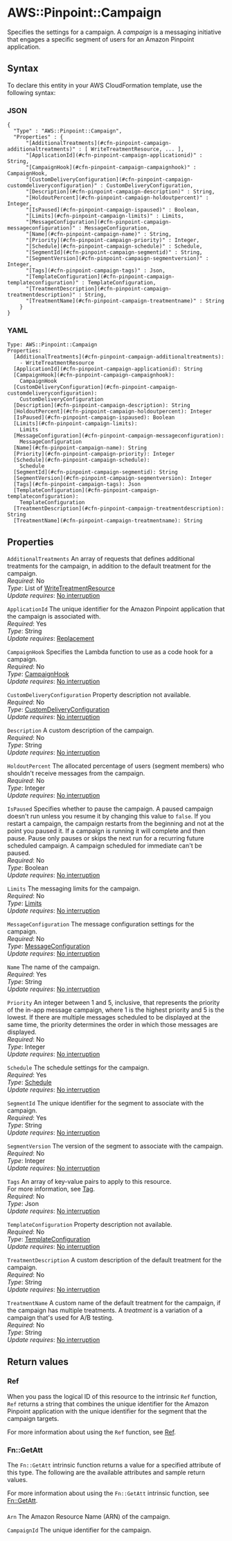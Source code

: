 # AWS::Pinpoint::Campaign<a name="aws-resource-pinpoint-campaign"></a>

Specifies the settings for a campaign\. A *campaign* is a messaging initiative that engages a specific segment of users for an Amazon Pinpoint application\.

## Syntax<a name="aws-resource-pinpoint-campaign-syntax"></a>

To declare this entity in your AWS CloudFormation template, use the following syntax:

### JSON<a name="aws-resource-pinpoint-campaign-syntax.json"></a>

```
{
  "Type" : "AWS::Pinpoint::Campaign",
  "Properties" : {
      "[AdditionalTreatments](#cfn-pinpoint-campaign-additionaltreatments)" : [ WriteTreatmentResource, ... ],
      "[ApplicationId](#cfn-pinpoint-campaign-applicationid)" : String,
      "[CampaignHook](#cfn-pinpoint-campaign-campaignhook)" : CampaignHook,
      "[CustomDeliveryConfiguration](#cfn-pinpoint-campaign-customdeliveryconfiguration)" : CustomDeliveryConfiguration,
      "[Description](#cfn-pinpoint-campaign-description)" : String,
      "[HoldoutPercent](#cfn-pinpoint-campaign-holdoutpercent)" : Integer,
      "[IsPaused](#cfn-pinpoint-campaign-ispaused)" : Boolean,
      "[Limits](#cfn-pinpoint-campaign-limits)" : Limits,
      "[MessageConfiguration](#cfn-pinpoint-campaign-messageconfiguration)" : MessageConfiguration,
      "[Name](#cfn-pinpoint-campaign-name)" : String,
      "[Priority](#cfn-pinpoint-campaign-priority)" : Integer,
      "[Schedule](#cfn-pinpoint-campaign-schedule)" : Schedule,
      "[SegmentId](#cfn-pinpoint-campaign-segmentid)" : String,
      "[SegmentVersion](#cfn-pinpoint-campaign-segmentversion)" : Integer,
      "[Tags](#cfn-pinpoint-campaign-tags)" : Json,
      "[TemplateConfiguration](#cfn-pinpoint-campaign-templateconfiguration)" : TemplateConfiguration,
      "[TreatmentDescription](#cfn-pinpoint-campaign-treatmentdescription)" : String,
      "[TreatmentName](#cfn-pinpoint-campaign-treatmentname)" : String
    }
}
```

### YAML<a name="aws-resource-pinpoint-campaign-syntax.yaml"></a>

```
Type: AWS::Pinpoint::Campaign
Properties: 
  [AdditionalTreatments](#cfn-pinpoint-campaign-additionaltreatments): 
    - WriteTreatmentResource
  [ApplicationId](#cfn-pinpoint-campaign-applicationid): String
  [CampaignHook](#cfn-pinpoint-campaign-campaignhook): 
    CampaignHook
  [CustomDeliveryConfiguration](#cfn-pinpoint-campaign-customdeliveryconfiguration): 
    CustomDeliveryConfiguration
  [Description](#cfn-pinpoint-campaign-description): String
  [HoldoutPercent](#cfn-pinpoint-campaign-holdoutpercent): Integer
  [IsPaused](#cfn-pinpoint-campaign-ispaused): Boolean
  [Limits](#cfn-pinpoint-campaign-limits): 
    Limits
  [MessageConfiguration](#cfn-pinpoint-campaign-messageconfiguration): 
    MessageConfiguration
  [Name](#cfn-pinpoint-campaign-name): String
  [Priority](#cfn-pinpoint-campaign-priority): Integer
  [Schedule](#cfn-pinpoint-campaign-schedule): 
    Schedule
  [SegmentId](#cfn-pinpoint-campaign-segmentid): String
  [SegmentVersion](#cfn-pinpoint-campaign-segmentversion): Integer
  [Tags](#cfn-pinpoint-campaign-tags): Json
  [TemplateConfiguration](#cfn-pinpoint-campaign-templateconfiguration): 
    TemplateConfiguration
  [TreatmentDescription](#cfn-pinpoint-campaign-treatmentdescription): String
  [TreatmentName](#cfn-pinpoint-campaign-treatmentname): String
```

## Properties<a name="aws-resource-pinpoint-campaign-properties"></a>

`AdditionalTreatments`  <a name="cfn-pinpoint-campaign-additionaltreatments"></a>
An array of requests that defines additional treatments for the campaign, in addition to the default treatment for the campaign\.  
*Required*: No  
*Type*: List of [WriteTreatmentResource](aws-properties-pinpoint-campaign-writetreatmentresource.md)  
*Update requires*: [No interruption](https://docs.aws.amazon.com/AWSCloudFormation/latest/UserGuide/using-cfn-updating-stacks-update-behaviors.html#update-no-interrupt)

`ApplicationId`  <a name="cfn-pinpoint-campaign-applicationid"></a>
The unique identifier for the Amazon Pinpoint application that the campaign is associated with\.  
*Required*: Yes  
*Type*: String  
*Update requires*: [Replacement](https://docs.aws.amazon.com/AWSCloudFormation/latest/UserGuide/using-cfn-updating-stacks-update-behaviors.html#update-replacement)

`CampaignHook`  <a name="cfn-pinpoint-campaign-campaignhook"></a>
Specifies the Lambda function to use as a code hook for a campaign\.  
*Required*: No  
*Type*: [CampaignHook](aws-properties-pinpoint-campaign-campaignhook.md)  
*Update requires*: [No interruption](https://docs.aws.amazon.com/AWSCloudFormation/latest/UserGuide/using-cfn-updating-stacks-update-behaviors.html#update-no-interrupt)

`CustomDeliveryConfiguration`  <a name="cfn-pinpoint-campaign-customdeliveryconfiguration"></a>
Property description not available\.  
*Required*: No  
*Type*: [CustomDeliveryConfiguration](aws-properties-pinpoint-campaign-customdeliveryconfiguration.md)  
*Update requires*: [No interruption](https://docs.aws.amazon.com/AWSCloudFormation/latest/UserGuide/using-cfn-updating-stacks-update-behaviors.html#update-no-interrupt)

`Description`  <a name="cfn-pinpoint-campaign-description"></a>
A custom description of the campaign\.  
*Required*: No  
*Type*: String  
*Update requires*: [No interruption](https://docs.aws.amazon.com/AWSCloudFormation/latest/UserGuide/using-cfn-updating-stacks-update-behaviors.html#update-no-interrupt)

`HoldoutPercent`  <a name="cfn-pinpoint-campaign-holdoutpercent"></a>
The allocated percentage of users \(segment members\) who shouldn't receive messages from the campaign\.  
*Required*: No  
*Type*: Integer  
*Update requires*: [No interruption](https://docs.aws.amazon.com/AWSCloudFormation/latest/UserGuide/using-cfn-updating-stacks-update-behaviors.html#update-no-interrupt)

`IsPaused`  <a name="cfn-pinpoint-campaign-ispaused"></a>
Specifies whether to pause the campaign\. A paused campaign doesn't run unless you resume it by changing this value to `false`\. If you restart a campaign, the campaign restarts from the beginning and not at the point you paused it\. If a campaign is running it will complete and then pause\. Pause only pauses or skips the next run for a recurring future scheduled campaign\. A campaign scheduled for immediate can't be paused\.  
*Required*: No  
*Type*: Boolean  
*Update requires*: [No interruption](https://docs.aws.amazon.com/AWSCloudFormation/latest/UserGuide/using-cfn-updating-stacks-update-behaviors.html#update-no-interrupt)

`Limits`  <a name="cfn-pinpoint-campaign-limits"></a>
The messaging limits for the campaign\.  
*Required*: No  
*Type*: [Limits](aws-properties-pinpoint-campaign-limits.md)  
*Update requires*: [No interruption](https://docs.aws.amazon.com/AWSCloudFormation/latest/UserGuide/using-cfn-updating-stacks-update-behaviors.html#update-no-interrupt)

`MessageConfiguration`  <a name="cfn-pinpoint-campaign-messageconfiguration"></a>
The message configuration settings for the campaign\.  
*Required*: No  
*Type*: [MessageConfiguration](aws-properties-pinpoint-campaign-messageconfiguration.md)  
*Update requires*: [No interruption](https://docs.aws.amazon.com/AWSCloudFormation/latest/UserGuide/using-cfn-updating-stacks-update-behaviors.html#update-no-interrupt)

`Name`  <a name="cfn-pinpoint-campaign-name"></a>
The name of the campaign\.  
*Required*: Yes  
*Type*: String  
*Update requires*: [No interruption](https://docs.aws.amazon.com/AWSCloudFormation/latest/UserGuide/using-cfn-updating-stacks-update-behaviors.html#update-no-interrupt)

`Priority`  <a name="cfn-pinpoint-campaign-priority"></a>
An integer between 1 and 5, inclusive, that represents the priority of the in\-app message campaign, where 1 is the highest priority and 5 is the lowest\. If there are multiple messages scheduled to be displayed at the same time, the priority determines the order in which those messages are displayed\.  
*Required*: No  
*Type*: Integer  
*Update requires*: [No interruption](https://docs.aws.amazon.com/AWSCloudFormation/latest/UserGuide/using-cfn-updating-stacks-update-behaviors.html#update-no-interrupt)

`Schedule`  <a name="cfn-pinpoint-campaign-schedule"></a>
The schedule settings for the campaign\.  
*Required*: Yes  
*Type*: [Schedule](aws-properties-pinpoint-campaign-schedule.md)  
*Update requires*: [No interruption](https://docs.aws.amazon.com/AWSCloudFormation/latest/UserGuide/using-cfn-updating-stacks-update-behaviors.html#update-no-interrupt)

`SegmentId`  <a name="cfn-pinpoint-campaign-segmentid"></a>
The unique identifier for the segment to associate with the campaign\.  
*Required*: Yes  
*Type*: String  
*Update requires*: [No interruption](https://docs.aws.amazon.com/AWSCloudFormation/latest/UserGuide/using-cfn-updating-stacks-update-behaviors.html#update-no-interrupt)

`SegmentVersion`  <a name="cfn-pinpoint-campaign-segmentversion"></a>
The version of the segment to associate with the campaign\.  
*Required*: No  
*Type*: Integer  
*Update requires*: [No interruption](https://docs.aws.amazon.com/AWSCloudFormation/latest/UserGuide/using-cfn-updating-stacks-update-behaviors.html#update-no-interrupt)

`Tags`  <a name="cfn-pinpoint-campaign-tags"></a>
An array of key\-value pairs to apply to this resource\.  
For more information, see [Tag](https://docs.aws.amazon.com/AWSCloudFormation/latest/UserGuide/aws-properties-resource-tags.html)\.  
*Required*: No  
*Type*: Json  
*Update requires*: [No interruption](https://docs.aws.amazon.com/AWSCloudFormation/latest/UserGuide/using-cfn-updating-stacks-update-behaviors.html#update-no-interrupt)

`TemplateConfiguration`  <a name="cfn-pinpoint-campaign-templateconfiguration"></a>
Property description not available\.  
*Required*: No  
*Type*: [TemplateConfiguration](aws-properties-pinpoint-campaign-templateconfiguration.md)  
*Update requires*: [No interruption](https://docs.aws.amazon.com/AWSCloudFormation/latest/UserGuide/using-cfn-updating-stacks-update-behaviors.html#update-no-interrupt)

`TreatmentDescription`  <a name="cfn-pinpoint-campaign-treatmentdescription"></a>
A custom description of the default treatment for the campaign\.  
*Required*: No  
*Type*: String  
*Update requires*: [No interruption](https://docs.aws.amazon.com/AWSCloudFormation/latest/UserGuide/using-cfn-updating-stacks-update-behaviors.html#update-no-interrupt)

`TreatmentName`  <a name="cfn-pinpoint-campaign-treatmentname"></a>
A custom name of the default treatment for the campaign, if the campaign has multiple treatments\. A *treatment* is a variation of a campaign that's used for A/B testing\.  
*Required*: No  
*Type*: String  
*Update requires*: [No interruption](https://docs.aws.amazon.com/AWSCloudFormation/latest/UserGuide/using-cfn-updating-stacks-update-behaviors.html#update-no-interrupt)

## Return values<a name="aws-resource-pinpoint-campaign-return-values"></a>

### Ref<a name="aws-resource-pinpoint-campaign-return-values-ref"></a>

When you pass the logical ID of this resource to the intrinsic `Ref` function, `Ref` returns a string that combines the unique identifier for the Amazon Pinpoint application with the unique identifier for the segment that the campaign targets\.

For more information about using the `Ref` function, see [Ref](https://docs.aws.amazon.com/AWSCloudFormation/latest/UserGuide/intrinsic-function-reference-ref.html)\.

### Fn::GetAtt<a name="aws-resource-pinpoint-campaign-return-values-fn--getatt"></a>

The `Fn::GetAtt` intrinsic function returns a value for a specified attribute of this type\. The following are the available attributes and sample return values\.

For more information about using the `Fn::GetAtt` intrinsic function, see [Fn::GetAtt](https://docs.aws.amazon.com/AWSCloudFormation/latest/UserGuide/intrinsic-function-reference-getatt.html)\.

#### <a name="aws-resource-pinpoint-campaign-return-values-fn--getatt-fn--getatt"></a>

`Arn`  <a name="Arn-fn::getatt"></a>
The Amazon Resource Name \(ARN\) of the campaign\.

`CampaignId`  <a name="CampaignId-fn::getatt"></a>
The unique identifier for the campaign\.